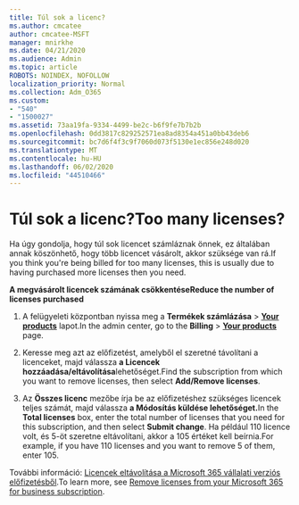 ```yaml
---
title: Túl sok a licenc?
ms.author: cmcatee
author: cmcatee-MSFT
manager: mnirkhe
ms.date: 04/21/2020
ms.audience: Admin
ms.topic: article
ROBOTS: NOINDEX, NOFOLLOW
localization_priority: Normal
ms.collection: Adm_O365
ms.custom:
- "540"
- "1500027"
ms.assetid: 73aa19fa-9334-4499-be2c-b6f9fe7b7b2b
ms.openlocfilehash: 0dd3817c829252571ea8ad8354a451a0bb43deb6
ms.sourcegitcommit: bc7d6f4f3c9f7060d073f5130e1ec856e248d020
ms.translationtype: MT
ms.contentlocale: hu-HU
ms.lasthandoff: 06/02/2020
ms.locfileid: "44510466"
---
```

# <a name="too-many-licenses"></a><span data-ttu-id="3abba-102">Túl sok a licenc?</span><span class="sxs-lookup"><span data-stu-id="3abba-102">Too many licenses?</span></span>

<span data-ttu-id="3abba-103">Ha úgy gondolja, hogy túl sok licencet számláznak önnek, ez általában annak köszönhető, hogy több licencet vásárolt, akkor szüksége van rá.</span><span class="sxs-lookup"><span data-stu-id="3abba-103">If you think you're being billed for too many licenses, this is usually due to having purchased more licenses then you need.</span></span>
  
<span data-ttu-id="3abba-104">**A megvásárolt licencek számának csökkentése**</span><span class="sxs-lookup"><span data-stu-id="3abba-104">**Reduce the number of licenses purchased**</span></span>
  
1. <span data-ttu-id="3abba-105">A felügyeleti központban nyissa meg a **Termékek számlázása** \> **[Your products](https://go.microsoft.com/fwlink/p/?linkid=842054)** lapot.</span><span class="sxs-lookup"><span data-stu-id="3abba-105">In the admin center, go to the **Billing** \> **[Your products](https://go.microsoft.com/fwlink/p/?linkid=842054)** page.</span></span>

2. <span data-ttu-id="3abba-106">Keresse meg azt az előfizetést, amelyből el szeretné távolítani a licenceket, majd válassza **a Licencek hozzáadása/eltávolítása**lehetőséget.</span><span class="sxs-lookup"><span data-stu-id="3abba-106">Find the subscription from which you want to remove licenses, then select **Add/Remove licenses**.</span></span>

3. <span data-ttu-id="3abba-107">Az **Összes licenc** mezőbe írja be az előfizetéshez szükséges licencek teljes számát, majd válassza **a Módosítás küldése lehetőséget.**</span><span class="sxs-lookup"><span data-stu-id="3abba-107">In the **Total licenses** box, enter the total number of licenses that you need for this subscription, and then select **Submit change**.</span></span> <span data-ttu-id="3abba-108">Ha például 110 licence volt, és 5-öt szeretne eltávolítani, akkor a 105 értéket kell beírnia.</span><span class="sxs-lookup"><span data-stu-id="3abba-108">For example, if you have 110 licenses and you want to remove 5 of them, enter 105.</span></span>

<span data-ttu-id="3abba-109">További információ: [Licencek eltávolítása a Microsoft 365 vállalati verziós előfizetésből](https://docs.microsoft.com/microsoft-365/commerce/licenses/buy-licenses).</span><span class="sxs-lookup"><span data-stu-id="3abba-109">To learn more, see [Remove licenses from your Microsoft 365 for business subscription](https://docs.microsoft.com/microsoft-365/commerce/licenses/buy-licenses).</span></span>